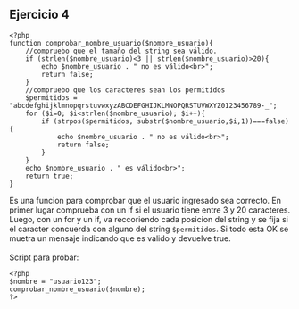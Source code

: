 ## Ejercicio 4
```
<?php
function comprobar_nombre_usuario($nombre_usuario){
    //compruebo que el tamaño del string sea válido.
    if (strlen($nombre_usuario)<3 || strlen($nombre_usuario)>20){
        echo $nombre_usuario . " no es válido<br>";
        return false;
    }
    //compruebo que los caracteres sean los permitidos
    $permitidos = "abcdefghijklmnopqrstuvwxyzABCDEFGHIJKLMNOPQRSTUVWXYZ0123456789-_";
    for ($i=0; $i<strlen($nombre_usuario); $i++){
        if (strpos($permitidos, substr($nombre_usuario,$i,1))===false){
            echo $nombre_usuario . " no es válido<br>";
            return false;
        }
    }
    echo $nombre_usuario . " es válido<br>";
    return true;
} 
```
Es una funcion para comprobar que el usuario ingresado sea correcto. En primer lugar comprueba con un if si el usuario tiene entre 3 y 20 caracteres. Luego, con un for y un if, va reccoriendo cada posicion del string y se fija si el caracter concuerda con alguno del string `$permitidos`.
Si todo esta OK se muetra un mensaje indicando que es valido y devuelve true.
<br><br>
Script para probar:
```
<?php
$nombre = "usuario123";
comprobar_nombre_usuario($nombre);
?>
```